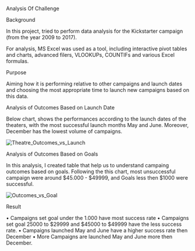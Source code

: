Analysis Of Challenge

Background

In this project, tried to perform data analysis for the Kickstarter campaign (from the year 2009 to 2017). 

For analysis, MS Excel was used as a tool, including interactive pivot tables and charts, advanced filers, VLOOKUPs, COUNTIFs and various Excel formulas.

Purpose

Aiming how it is performing relative to other campaigns and launch dates and choosing the most appropriate time to launch new campaigns based on this data.

Analysis of Outcomes Based on Launch Date

Below chart, shows the performances according to the launch dates of the theaters, with the most successful launch months May and June. Moreover, December has the lowest volume of campaigns.

 ![Theatre_Outcomes_vs_Launch](https://user-images.githubusercontent.com/77603561/160764427-5f88f246-d380-46fc-90d2-38f57d2232f4.png)



Analysis of Outcomes Based on Goals

In this analysis, I created table that help us to understand campaing outcomes based on goals. Following the this chart, most unsuccessful campaign were around $45.000 - $49999, and Goals less then $1000 were successful.
 

![Outcomes_vs_Goal](https://user-images.githubusercontent.com/77603561/160764400-37fa1331-8064-4d23-b077-147f1699c4e6.png)


Result

•	Campaigns set goal under the 1.000 have most success rate
•	Campaigns set goal 25000 to $29999 and $45000 to $49999 have the less success rate.
•	Campaigns launched May and June have a higher success rate then December
•	More Campaigns are launched May and June more then December.

